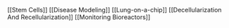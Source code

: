 [[Stem Cells]]
[[Disease Modeling]]
[[Lung-on-a-chip]]
[[Decellularization And Recellularization]]
[[Monitoring Bioreactors]]
